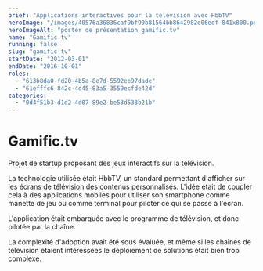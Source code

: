 ```yaml
---
brief: "Applications interactives pour la télévision avec HbbTV"
heroImage: "/images/40576a36836caf9bf90b81564bb8642982d06edf-841x800.png"
heroImageAlt: "poster de présentation gamific.tv"
name: "Gamific.tv"
running: false
slug: "gamific-tv"
startDate: "2012-03-01"
endDate: "2016-10-01"
roles:
  - "613b8da0-fd20-4b5a-8e7d-5592ee97dade"
  - "61efffc6-842c-4d45-83a5-3559ecfde42d"
categories:
  - "0d4f51b3-d1d2-4d07-89e2-be53d533b21b"
---
```


# Gamific.tv

Projet de startup proposant des jeux interactifs sur la télévision.

La technologie utilisée était HbbTV, un standard permettant d'afficher sur les écrans de télévision des contenus personnalisés. L'idée était de coupler cela à des applications mobiles pour utiliser son smartphone comme manette de jeu ou comme terminal pour piloter ce qui se passe à l'écran.

L'application était embarquée avec le programme de télévision, et donc pilotée par la chaîne.

La complexité d'adoption avait été sous évaluée, et même si les chaînes de télévision étaient intéressées le déploiement de solutions était bien trop complexe.
